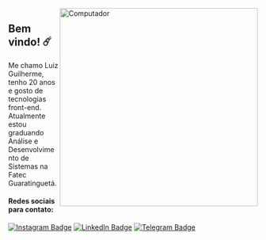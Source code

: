 <img src="https://user-images.githubusercontent.com/86865701/183516044-3dd15241-732e-4cdc-9691-e1ab033082fb.png" min-width="400px" max-width="400px" width="400px" align="right" alt="Computador">

## Bem vindo! ☄️

Me chamo Luiz Guilherme, tenho 20 anos e gosto de tecnologias front-end. Atualmente estou graduando Análise e Desenvolvimento de Sistemas na Fatec Guaratinguetá.

#### Redes sociais para contato: 

[![Instagram Badge](https://img.shields.io/badge/-Instagram-DF0174?style=flat-square&labelColor=DF0174&logo=instagram&logoColor=white&link=https://www.instagram.com/luizguilhermejrm/"/>)](https://www.instagram.com/luizguilhermejrm/)
[![LinkedIn Badge](https://img.shields.io/badge/-LinkedIn-blue?style=flat-square&logo=Linkedin&logoColor=white&link=https://www.linkedin.com/in/luizguilhermejrm/"/>)](https://www.linkedin.com/in/luizguilhermejrm/)
[![Telegram Badge](https://img.shields.io/badge/-Telegram-2CA5E0?style=flat-square&logo=telegram&logoColor=white&link=https://t.me/luizguilhermejrm"/>)](https://t.me/luizguilhermejrm)

